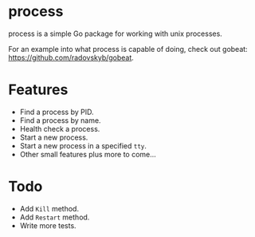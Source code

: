 # process
process is a simple Go package for working with unix processes.

For an example into what process is capable of doing, check out gobeat: https://github.com/radovskyb/gobeat.

# Features

- Find a process by PID.
- Find a process by name.
- Health check a process.
- Start a new process.
- Start a new process in a specified `tty`.
- Other small features plus more to come...

# Todo

- Add `Kill` method.
- Add `Restart` method.
- Write more tests.

